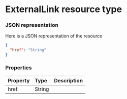 # ExternalLink resource type



### JSON representation

Here is a JSON representation of the resource

```json
{
  "href": "String"
}

```
### Properties
| Property	   | Type	|Description|
|:---------------|:--------|:----------|
|href|String||

<!-- uuid: d5df0fd9-2ee0-4478-846c-b8d3970b1500\n2015-10-09 15:15:44 UTC -->
